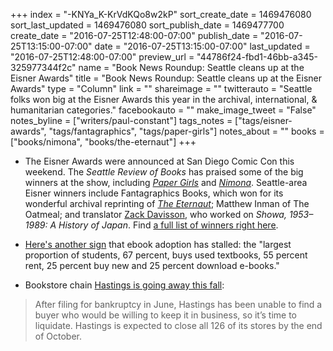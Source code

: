 +++
index = "-KNYa_K-KrVdKQo8w2kP"
sort_create_date = 1469476080
sort_last_updated = 1469476080
sort_publish_date = 1469477700
create_date = "2016-07-25T12:48:00-07:00"
publish_date = "2016-07-25T13:15:00-07:00"
date = "2016-07-25T13:15:00-07:00"
last_updated = "2016-07-25T12:48:00-07:00"
preview_url = "44786f24-fbd1-46bb-a345-325977344f2c"
name = "Book News Roundup: Seattle cleans up at the Eisner Awards"
title = "Book News Roundup: Seattle cleans up at the Eisner Awards"
type = "Column"
link = ""
shareimage = ""
twitterauto = "Seattle folks won big at the Eisner Awards this year in the archival, international, & humanitarian categories."
facebookauto = ""
make_image_tweet = "False"
notes_byline = ["writers/paul-constant"]
tags_notes = ["tags/eisner-awards", "tags/fantagraphics", "tags/paper-girls"]
notes_about = ""
books = ["books/nimona", "books/the-eternaut"]
+++
* The Eisner Awards were announced at San Diego Comic Con this weekend. The *Seattle Review of Books* has praised some of the big winners at the show, including [*Paper Girls*](http://www.seattlereviewofbooks.com/notes/2015/11/05/thursday-comics-hangover-the-weird-dawn-light-of-paper-girls/) and [*Nimona*](http://www.seattlereviewofbooks.com/reviews/drawn-this-way/). Seattle-area Eisner winners include Fantagraphics Books, which won for its wonderful archival reprinting of [*The Eternaut*](http://www.seattlereviewofbooks.com/reviews/the-sky-is-falling/); Matthew Inman of The Oatmeal; and translator [Zack Davisson](https://hyakumonogatari.com/about/), who worked on *Showa, 1953–1989: A History of Japan*. Find [a full list of winners right here](http://io9.gizmodo.com/here-are-your-2016-eisner-award-winners-1784175893).

* [Here's another sign](http://the-digital-reader.com/2016/07/25/new-survey-shows-used-and-rented-textbooks-still-trump-e-textbooks/) that ebook adoption has stalled: the "largest proportion of students, 67 percent, buys used textbooks, 55 percent rent, 25 percent buy new and 25 percent download e-books."

* Bookstore chain [Hastings is going away this fall](https://teleread.org/2016/07/22/hastings-set-to-liquidate-close-all-126-remaining-stores/):

<blockquote>After filing for bankruptcy in June, Hastings has been unable to find a buyer who would be willing to keep it in business, so it’s time to liquidate. Hastings is expected to close all 126 of its stores by the end of October.</blockquote>

